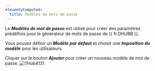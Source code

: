 ```yaml
---
eleventyComputed:
  title: Modèles de mots de passe
---
```

Le ***Modèles de mot de passe*** est utilisé pour créer des paramètres prédéfinis pour le générateur de mots de passe de {{ fr.DHUBB }}.

Vous pouvez définir un ***Modèle par défaut*** et choisir une ***Imposition du modèle*** pour les utilisateurs.

Cliquer sur le bouton ***Ajouter*** pour créer un nouveau modèle de mot de passe.
![!!Hub4131](https://cdnweb.devolutions.net/docs/fr/hub/Hub4131.png)
